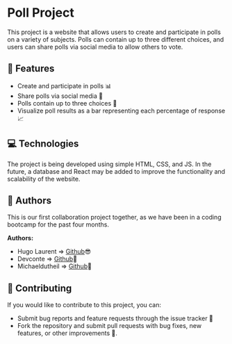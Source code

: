 # Poll Project

This project is a website that allows users to create and participate in polls on a variety of subjects. Polls can contain up to three different choices, and users can share polls via social media to allow others to vote.

## 🚀 Features
- Create and participate in polls 📊
- Share polls via social media 📣
- Polls contain up to three choices 🤔
- Visualize poll results as a bar representing each percentage of response 📈

## 💻 Technologies
The project is being developed using simple HTML, CSS, and JS. In the future, a database and React may be added to improve the functionality and scalability of the website.

## 👥 Authors
This is our first collaboration project together, as we have been in a coding bootcamp for the past four months.

**Authors:**

- Hugo Laurent => [Github](https://github.com/HugoLaurent)😎
- Devconte => [Github](https://github.com/Devconte)🤖
- Michaeldutheil => [Github](https://github.com/Michaeldutheil)🚀

## 🤝 Contributing
If you would like to contribute to this project, you can:

- Submit bug reports and feature requests through the issue tracker 🐛
- Fork the repository and submit pull requests with bug fixes, new features, or other improvements 🚀.
